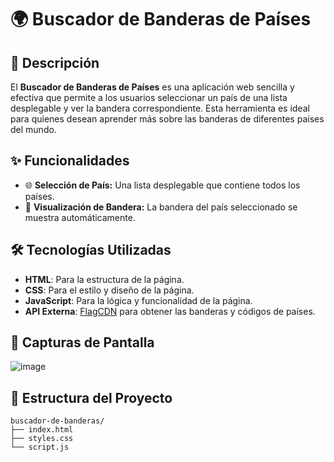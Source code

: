 # 🌍 Buscador de Banderas de Países

## 📖 Descripción

El **Buscador de Banderas de Países** es una aplicación web sencilla y efectiva que permite a los usuarios seleccionar un país de una lista desplegable y ver la bandera correspondiente. Esta herramienta es ideal para quienes desean aprender más sobre las banderas de diferentes países del mundo.

## ✨ Funcionalidades

- 🌐 **Selección de País:** Una lista desplegable que contiene todos los países.
- 🏴 **Visualización de Bandera:** La bandera del país seleccionado se muestra automáticamente.

## 🛠️ Tecnologías Utilizadas

- **HTML**: Para la estructura de la página.
- **CSS**: Para el estilo y diseño de la página.
- **JavaScript**: Para la lógica y funcionalidad de la página.
- **API Externa**: [FlagCDN](https://flagcdn.com/) para obtener las banderas y códigos de países.

## 📸 Capturas de Pantalla
![image](https://github.com/GxJosue/CORTO3/assets/129482718/abc29a67-dd40-4cb4-8a53-5d34cde32ef8)

## 📁 Estructura del Proyecto

```plaintext
buscador-de-banderas/
├── index.html
├── styles.css
└── script.js
```
